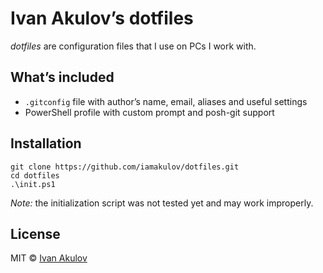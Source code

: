 # Ivan Akulov’s dotfiles

_dotfiles_ are configuration files that I use on PCs I work with.

## What’s included

* `.gitconfig` file with author’s name, email, aliases and useful settings
* PowerShell profile with custom prompt and posh-git support

## Installation

    git clone https://github.com/iamakulov/dotfiles.git
    cd dotfiles
    .\init.ps1

_Note:_ the initialization script was not tested yet and may work improperly.
 
## License

MIT © [Ivan Akulov](http://iamakulov.com)
